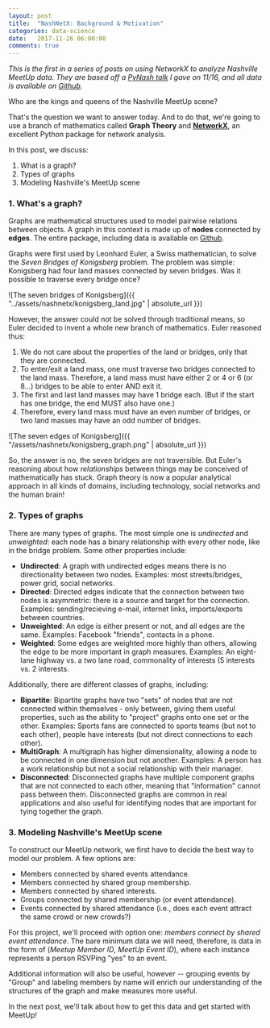 ```yaml
---
layout: post
title:  "NashNetX: Background & Motivation"
categories: data-science
date:   2017-11-26 06:00:00
comments: true
---
```


*This is the first in a series of posts on using NetworkX to analyze Nashville MeetUp data. They are based off a [PyNash talk](https://www.meetup.com/PyNash/events/244713791/) I gave on 11/16, and all data is available on [Github](https://github.com/stkbailey/nashnetx).*

Who are the kings and queens of the Nashville MeetUp scene? 

That's the question we want to answer today. And to do that, we're going to use a branch of mathematics called **Graph Theory** and **[NetworkX](https://networkx.github.io/)**, an excellent Python package for network analysis. 

In this post, we discuss:

1. What is a graph?
2. Types of graphs
3. Modeling Nashville's MeetUp scene

### 1. What's a graph?

Graphs are mathematical structures used to model pairwise relations between objects. A graph in this context is made up of **nodes** connected by **edges**. The entire package, including data is available on [Github](https://github.com/stkbailey/nashnetx).

Graphs were first used by Leonhard Euler, a Swiss mathematician, to solve the *Seven Bridges of Konigsberg* problem. The problem was simple: Konigsberg had four land masses connected by seven bridges. Was it possible to traverse every bridge once?

![The seven bridges of Konigsberg]({{ "../assets/nashnetx/konigsberg_land.jpg" | absolute_url }})

However, the answer could not be solved through traditional means, so Euler decided to invent a whole new branch of mathematics. Euler reasoned thus:

1. We do not care about the properties of the land or bridges, only that they are connected.
2. To enter/exit a land mass, one must traverse two bridges connected to the land mass. Therefore, a land mass must have either 2 or 4 or 6 (or 8...) bridges to be able to enter AND exit it.
3. The first and last land masses may have 1 bridge each. (But if the start has one bridge, the end MUST also have one.)
4. Therefore, every land mass must have an even number of bridges, or two land masses may have an odd number of bridges. 

![The seven edges of Konigsberg]({{ "/assets/nashnetx/konigsberg_graph.png" | absolute_url }})

So, the answer is no, the seven bridges are not traversible. But Euler's reasoning about how *relationships* between things may be conceived of mathematically has stuck. Graph theory is now a popular analytical approach in all kinds of domains, including technology, social networks and the human brain! 

### 2. Types of graphs

There are many types of graphs. The most simple one is *undirected* and *unweighted*: each node has a binary relationship with every other node, like in the bridge problem. Some other properties include:

- **Undirected**: A graph with undirected edges means there is no directionality between two nodes. Examples: most streets/bridges, power grid, social networks.
- **Directed**: Directed edges indicate that the connection between two nodes is asymmetric: there is a source and target for the connection. Examples: sending/recieving e-mail, internet links, imports/exports between countries.
- **Unweighted**: An edge is either present or not, and all edges are the same. Examples: Facebook "friends", contacts in a phone.
- **Weighted**: Some edges are weighted more highly than others, allowing the edge to be more important in graph measures. Examples: An eight-lane highway vs. a two lane road, commonality of interests (5 interests vs. 2 interests.

Additionally, there are different classes of graphs, including:

- **Bipartite**: Bipartite graphs have two "sets" of nodes that are not connected within themselves - only between, giving them useful properties, such as the ability to "project" graphs onto one set or the other. Examples: Sports fans are connected to sports teams (but not to each other), people have interests (but not direct connections to each other).
- **MultiGraph**: A multigraph has higher dimensionality, allowing a node to be connected in one dimension but not another. Examples: A person has a work relationship but not a social relationship with their manager.
- **Disconnected**: Disconnected graphs have multiple component graphs that are not connected to each other, meaning that "information" cannot pass between them. Disconnected graphs are common in real applications and also useful for identifying nodes that are important for tying together the graph. 


### 3. Modeling Nashville's MeetUp scene

To construct our MeetUp network, we first have to decide the best way to model our problem. A few options are:

- Members connected by shared events attendance.
- Members connected by shared group membership.
- Members connected by shared interests.
- Groups connected by shared membership (or event attendance).
- Events connected by shared attendance (i.e., does each event attract the same crowd or new crowds?)

For this project, we'll proceed with option one: *members connect by shared event attendance*. The bare minimum data we will need, therefore, is data in the form of (*Meetup Member ID*, *MeetUp Event ID*), where each instance represents a person RSVPing "yes" to an event.

Additional information will also be useful, however -- grouping events by "Group" and labeling members by name will enrich our understanding of the structures of the graph and make measures more useful. 

In the next post, we'll talk about how to get this data and get started with MeetUp!
